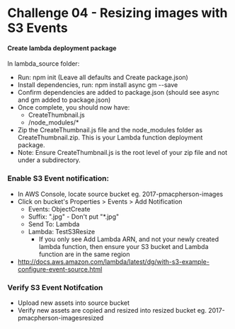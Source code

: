 Challenge 04 - Resizing images with S3 Events
==================

#### Create lambda deployment package
In lambda_source folder:

* Run: npm init  (Leave all defaults and Create package.json)
* Install dependencies, run: npm install async gm --save
* Confirm dependencies are added to package.json (should see async and gm added to package.json)
* Once complete, you should now have:
	* CreateThumbnail.js
	* /node_modules/*
* Zip the CreateThumbnail.js file and the node_modules folder as CreateThumbnail.zip.  This is your Lambda function deployment package.
* Note: Ensure CreateThumbnail.js is the root level of your zip file and not under a subdirectory.


### Enable S3 Event notification:
* In AWS Console, locate source bucket eg. 2017-pmacpherson-images
* Click on bucket's Properties > Events > Add Notification
	* Events: ObjectCreate
	* Suffix: ".jpg" - Don't put "*.jpg"
	* Send To: Lambda
	* Lambda: TestS3Resize 
		* If you only see Add Lambda ARN, and not your newly created lambda function, then ensure your S3 bucket and Lambda function are in the same region
* http://docs.aws.amazon.com/lambda/latest/dg/with-s3-example-configure-event-source.html


### Verify S3 Event Notifcation
* Upload new assets into source bucket
* Verify new assets are copied and resized into resized bucket eg. 2017-pmacpherson-imagesresized

